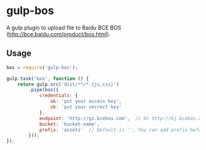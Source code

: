 # gulp-bos

A gulp plugin to upload file to Baidu BCE BOS (http://bce.baidu.com/product/bos.html).

## Usage

```js
bos = require('gulp-bos');

gulp.task('bos', function () {
    return gulp.src('dist/**/*.{js,css}')
        .pipe(bos({
            credentials: {
                ak: 'put your access key',
                sk: 'put your secrect key'
            },
            endpoint: 'http://gz.bcebos.com',  // Or http://bj.bcebos.com
            bucket: 'bucket-name',
            prefix: 'assets'  // Default is ''. You can add prefix before the basename
        }));
});
```
